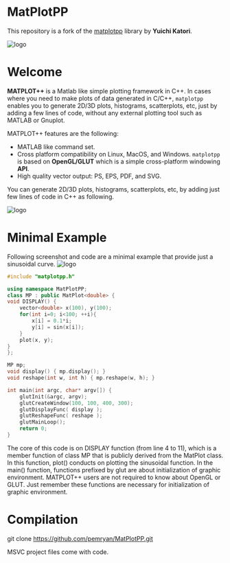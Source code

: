 # MatPlotPP
This repository is a fork of the [matplotpp](https://code.google.com/p/matplotpp/) library by **Yuichi Katori**. 

![logo](http://wiki.matplotpp.googlecode.com/git/logo.png)

# Welcome
**MATPLOT++** is a Matlab like simple plotting framework in C++. In cases where you need to make plots of data generated in C/C++, `matplotpp` enables you to generate 2D/3D plots, histograms, scatterplots, etc, just by adding a few lines of code, without any external plotting tool such as MATLAB or Gnuplot.

MATPLOT++ features are the following:
* MATLAB like command set.
* Cross platform compatibility on Linux, MacOS, and Windows. `matplotpp` is based on **OpenGL/GLUT** which is a simple cross-platform windowing **API**.
* High quality vector output: PS, EPS, PDF, and SVG.

You can generate 2D/3D plots, histograms, scatterplots, etc, by adding just few lines of code in C++ as following. 

![logo](http://wiki.matplotpp.googlecode.com/git/intro.png)

# Minimal Example
Following screenshot and code are a minimal example that provide just a sinusoidal curve. 
![logo](http://wiki.matplotpp.googlecode.com/git/ex_minimal.png)

```C++
#include "matplotpp.h"

using namespace MatPlotPP;
class MP : public MatPlot<double> { 
void DISPLAY() {
    vector<double> x(100), y(100);    
    for(int i=0; i<100; ++i){
        x[i] = 0.1*i;
        y[i] = sin(x[i]);
    }
    plot(x, y);
}
};

MP mp;
void display() { mp.display(); }
void reshape(int w, int h) { mp.reshape(w, h); }

int main(int argc, char* argv[]) {
    glutInit(&argc, argv);
    glutCreateWindow(100, 100, 400, 300);
    glutDisplayFunc( display );
    glutReshapeFunc( reshape );
    glutMainLoop();    
    return 0;
}
```
The core of this code is on DISPLAY function (from line 4 to 11), which is a member function of class MP that is publicly derived from the MatPlot class. In this function, plot() conducts on plotting the sinusoidal function. In the main() function, functions prefixed by glut are about initialization of graphic environment. MATPLOT++ users are not required to know about OpenGL or GLUT. Just remember these functions are necessary for initialization of graphic environment. 

# Compilation
git clone https://github.com/pemryan/MatPlotPP.git

MSVC project files come with code.

